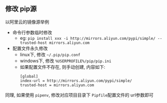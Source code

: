 ## 修改 pip源
以阿里云的镜像源举例
- 命令行参数临时修改
    - eg: `pip install xxx -i http://mirrors.aliyun.com/pypi/simple/ --trusted-host mirrors.aliyun.com`
- 配置文件永久修改
    - linux下, 修改 `~/.pip/pip.conf`   
    - windows下, 修改 `%USERPROFILE%/pip/pip.ini`  
    - 如果配置文件不存在, 则手动创建, 内容如下:
        ```       
        [global]
        index-url = http://mirrors.aliyun.com/pypi/simple/
        trusted-host = mirrors.aliyun.com
        ```

同理, 如果使用 `pipenv`, 修改对应项目目录下 `Pipfile`配置文件的 url参数即可